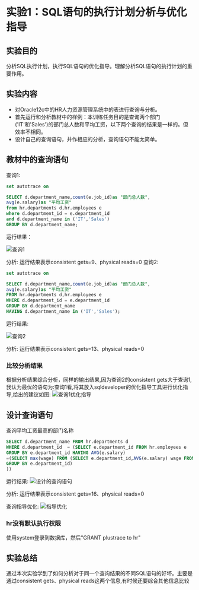 # 实验1：SQL语句的执行计划分析与优化指导

## 实验目的

分析SQL执行计划，执行SQL语句的优化指导。理解分析SQL语句的执行计划的重要作用。

## 实验内容

- 对Oracle12c中的HR人力资源管理系统中的表进行查询与分析。
- 首先运行和分析教材中的样例：本训练任务目的是查询两个部门('IT'和'Sales')的部门总人数和平均工资，以下两个查询的结果是一样的。但效率不相同。
- 设计自己的查询语句，并作相应的分析，查询语句不能太简单。

## 教材中的查询语句

查询1:

```sql
set autotrace on

SELECT d.department_name,count(e.job_id)as "部门总人数",
avg(e.salary)as "平均工资"
from hr.departments d,hr.employees e
where d.department_id = e.department_id
and d.department_name in ('IT','Sales')
GROUP BY d.department_name;
```

运行结果：

![查询1](./1.png)

分析:
运行结果表示consistent gets=9、physical reads=0
查询2:

```sql
set autotrace on

SELECT d.department_name,count(e.job_id)as "部门总人数",
avg(e.salary)as "平均工资"
FROM hr.departments d,hr.employees e
WHERE d.department_id = e.department_id
GROUP BY d.department_name
HAVING d.department_name in ('IT','Sales');
```

运行结果:

![查询2](./2.png)

分析:
运行结果表示consistent gets=13、physical reads=0

### 比较分析结果 

根据分析结果综合分析，同样的输出结果,因为查询2的consistent gets大于查询1,我认为最优的语句为:查询1看,将其放入sqldeveloper的优化指导工具进行优化指导,给出的建议如图:
![查询1优化指导](./1SQLdeveloper.png)

## 设计查询语句

查询平均工资最高的部门名称

``` sql
SELECT d.department_name FROM hr.departments d
WHERE d.department_id  = (SELECT e.department_id FROM hr.employees e 
GROUP BY e.department_id HAVING AVG(e.salary)
=(SELECT max(wage) FROM (SELECT e.department_id,AVG(e.salary) wage FROM hr.employees e 
GROUP BY e.department_id)
))

```

运行结果:
![设计的查询语句](./3.png)

分析:
运行结果表示consistent gets=16、physical reads=0

查询指导优化:
![指导优化](./4.png)

### hr没有默认执行权限

使用system登录到数据库，然后"GRANT plustrace to hr"

## 实验总结

通过本次实验学到了如何分析对于同一个查询结果的不同SQL语句的好坏。主要是通过consistent gets、physical reads这两个信息,有时候还要综合其他信息比较
